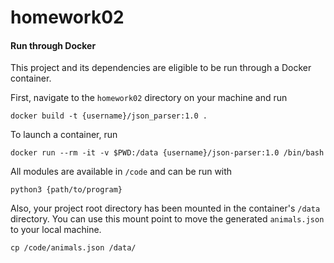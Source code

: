# homework02

#### Run through Docker

This project and its dependencies are eligible to be run through a Docker container.

First, navigate to the `homework02` directory on your machine and run

```
docker build -t {username}/json_parser:1.0 .
```

To launch a container, run

```
docker run --rm -it -v $PWD:/data {username}/json-parser:1.0 /bin/bash
```

All modules are available in `/code` and can be run with

```
python3 {path/to/program}
```

Also, your project root directory has been mounted in the container's `/data` directory.  You can use this mount point to move the generated `animals.json` to your local machine.

```
cp /code/animals.json /data/
```